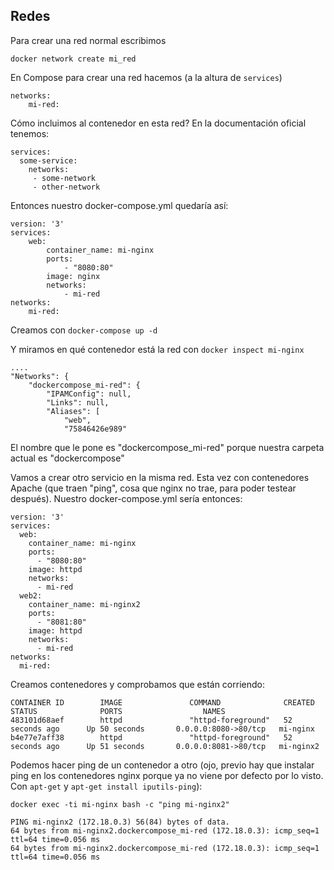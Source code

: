Redes
---------------

Para crear una red normal escribimos

    docker network create mi_red
    
En Compose para crear una red hacemos (a la altura de `services`)

    networks:
        mi-red:

        
Cómo incluimos al contenedor en esta red? En la documentación oficial tenemos:

    services:
      some-service:
        networks:
         - some-network
         - other-network
    
Entonces nuestro docker-compose.yml quedaría así:

    version: '3'
    services:
        web:
            container_name: mi-nginx
            ports:
                - "8080:80"
            image: nginx
            networks:
                - mi-red
    networks:
        mi-red:
    
Creamos con `docker-compose up -d`

Y miramos en qué contenedor está la red con `docker inspect mi-nginx`

    ....
    "Networks": {
        "dockercompose_mi-red": {
            "IPAMConfig": null,
            "Links": null,
            "Aliases": [
                "web",
                "75846426e989"

El nombre que le pone es "dockercompose_mi-red" porque nuestra carpeta actual es "dockercompose"

Vamos a crear otro servicio en la misma red. Esta vez con contenedores Apache (que traen 
"ping", cosa que nginx no trae, para poder testear después). 
Nuestro docker-compose.yml sería entonces:

    version: '3'
    services:
      web:
        container_name: mi-nginx
        ports:
          - "8080:80"
        image: httpd
        networks:
          - mi-red
      web2:
        container_name: mi-nginx2
        ports:
          - "8081:80"
        image: httpd
        networks:
          - mi-red
    networks:
      mi-red:
    
Creamos contenedores y comprobamos que están corriendo:

    CONTAINER ID        IMAGE               COMMAND              CREATED             STATUS              PORTS                  NAMES
    483101d68aef        httpd               "httpd-foreground"   52 seconds ago      Up 50 seconds       0.0.0.0:8080->80/tcp   mi-nginx
    b4e77e7aff38        httpd               "httpd-foreground"   52 seconds ago      Up 51 seconds       0.0.0.0:8081->80/tcp   mi-nginx2

Podemos hacer ping de un contenedor a otro (ojo, previo hay que instalar ping en los contenedores nginx porque ya no
viene por defecto por lo visto. Con `apt-get` y `apt-get install iputils-ping`):

    docker exec -ti mi-nginx bash -c "ping mi-nginx2"
    
    PING mi-nginx2 (172.18.0.3) 56(84) bytes of data.
    64 bytes from mi-nginx2.dockercompose_mi-red (172.18.0.3): icmp_seq=1 ttl=64 time=0.056 ms
    64 bytes from mi-nginx2.dockercompose_mi-red (172.18.0.3): icmp_seq=1 ttl=64 time=0.056 ms
